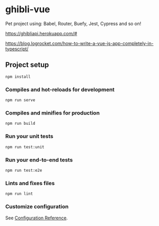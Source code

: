 # ghibli-vue

Pet project using: Babel, Router, Buefy, Jest, Cypress and so on!

https://ghibliapi.herokuapp.com/# 

https://blog.logrocket.com/how-to-write-a-vue-js-app-completely-in-typescript/ 



## Project setup
```
npm install
```

### Compiles and hot-reloads for development
```
npm run serve
```

### Compiles and minifies for production
```
npm run build
```

### Run your unit tests
```
npm run test:unit
```

### Run your end-to-end tests
```
npm run test:e2e
```

### Lints and fixes files
```
npm run lint
```

### Customize configuration
See [Configuration Reference](https://cli.vuejs.org/config/).
